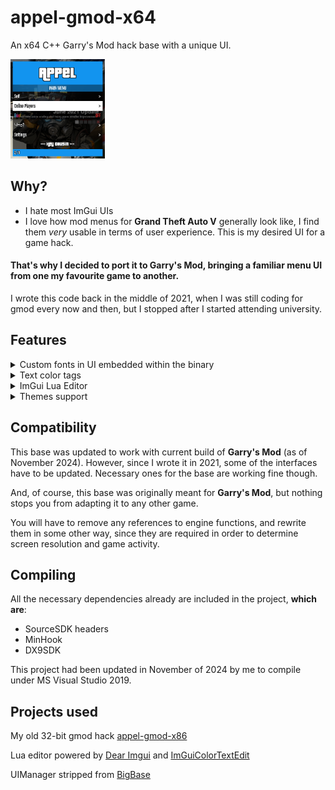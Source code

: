 # appel-gmod-x64
An x64 C++ Garry's Mod hack base with a unique UI.

<img src="https://github.com/AppleVegas/appel-gmod-x64/blob/ef17f7dcc9d88ca9767db8b5ba7f88e77a295c21/img/1.png" width="30%">

## Why?
- I hate most ImGui UIs
- I love how mod menus for **Grand Theft Auto V** generally look like, I find them *very* usable in terms of user experience. This is my desired UI for a game hack.

#### That's why I decided to port it to Garry's Mod, bringing a familiar menu UI from one my favourite game to another.

I wrote this code back in the middle of 2021, when I was still coding for gmod every now and then, but I stopped after I started attending university.

## Features
<details>
<summary>Custom fonts in UI embedded within the binary</summary>

 ![image](https://github.com/AppleVegas/appel-gmod-x64/blob/ef17f7dcc9d88ca9767db8b5ba7f88e77a295c21/img/2.png)
</details>
<details>
<summary>Text color tags</summary>
 
You can color labels in menu by using tags:
```
~r - Red
~g - Green
~b - Blue
~q - Pink
~o - Orange
~y - Yellow
~c - Grey
~p - Purple
~w - White
```
</details>
<details>
<summary>ImGui Lua Editor</summary>
  
![image](https://github.com/AppleVegas/appel-gmod-x64/blob/ef17f7dcc9d88ca9767db8b5ba7f88e77a295c21/img/7.png)

**Note:** 
 - Doesn't execute lua because of a missing interface. Leftover from my previous gmod hack for 32-bit version of the game, can still work though after the interface is implemented.
</details>
<details>
<summary>Themes support</summary>
  
![image](https://github.com/AppleVegas/appel-gmod-x64/blob/ef17f7dcc9d88ca9767db8b5ba7f88e77a295c21/img/4.png)

![image](https://github.com/AppleVegas/appel-gmod-x64/blob/ef17f7dcc9d88ca9767db8b5ba7f88e77a295c21/img/5.png)

![image](https://github.com/AppleVegas/appel-gmod-x64/blob/ef17f7dcc9d88ca9767db8b5ba7f88e77a295c21/img/6.png)
 
</details>
  
## Compatibility
This base was updated to work with current build of **Garry's Mod** (as of November 2024). However, since I wrote it in 2021, some of the interfaces have to be updated. Necessary ones for the base are working fine though.

And, of course, this base was originally meant for **Garry's Mod**, but nothing stops you from adapting it to any other game. 

You will have to remove any references to engine functions, and rewrite them in some other way, since they are required in order to determine screen resolution and game activity.

## Compiling
All the necessary dependencies already are included in the project, **which are**:
- SourceSDK headers
- MinHook
- DX9SDK

This project had been updated in November of 2024 by me to compile under MS Visual Studio 2019.

## Projects used
My old 32-bit gmod hack [appel-gmod-x86](https://github.com/AppleVegas/appel-gmod-x86)

Lua editor powered by [Dear Imgui](https://github.com/ocornut/imgui) and [ImGuiColorTextEdit](https://github.com/BalazsJako/ImGuiColorTextEdit)

UIManager stripped from [BigBase](https://gitlab.com/pocakking/bigbase)

  
